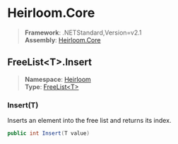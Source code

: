# Heirloom.Core

> **Framework**: .NETStandard,Version=v2.1  
> **Assembly**: [Heirloom.Core][0]  

## FreeList\<T>.Insert

> **Namespace**: [Heirloom][0]  
> **Type**: [FreeList\<T>][1]  

### Insert(T)

Inserts an element into the free list and returns its index.

```cs
public int Insert(T value)
```

[0]: ../../../Heirloom.Core.md
[1]: ../FreeList[T].md
